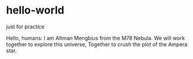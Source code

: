 # hello-world
just for practice

Hello, humans:
I am Altman Mengbius from the M78 Nebula.
We will work together to explore this universe,
Together to crush the plot of the Ampera star.
